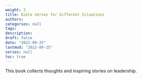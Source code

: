 ```yaml
---
weight: 3
title: Bible Verses for Different Situations
authors:
categories: null
tags:
description: 
draft: false
date: "2022-09-25"
lastmod: "2022-09-25"
series: null
toc: true
---
```



This book collects thoughts and inspiring stories on leadership.


